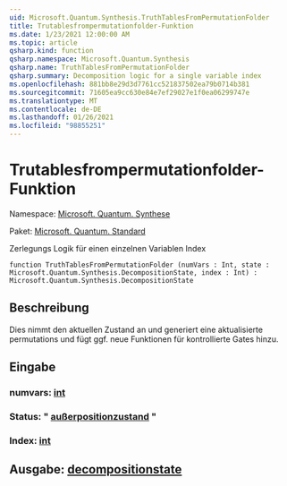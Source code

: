 ```yaml
---
uid: Microsoft.Quantum.Synthesis.TruthTablesFromPermutationFolder
title: Trutablesfrompermutationfolder-Funktion
ms.date: 1/23/2021 12:00:00 AM
ms.topic: article
qsharp.kind: function
qsharp.namespace: Microsoft.Quantum.Synthesis
qsharp.name: TruthTablesFromPermutationFolder
qsharp.summary: Decomposition logic for a single variable index
ms.openlocfilehash: 881bb8e29d3d7761cc521837502ea79b0714b381
ms.sourcegitcommit: 71605ea9cc630e84e7ef29027e1f0ea06299747e
ms.translationtype: MT
ms.contentlocale: de-DE
ms.lasthandoff: 01/26/2021
ms.locfileid: "98855251"
---
```

# <a name="truthtablesfrompermutationfolder-function"></a>Trutablesfrompermutationfolder-Funktion

Namespace: [Microsoft. Quantum. Synthese](xref:Microsoft.Quantum.Synthesis)

Paket: [Microsoft. Quantum. Standard](https://nuget.org/packages/Microsoft.Quantum.Standard)


Zerlegungs Logik für einen einzelnen Variablen Index

```qsharp
function TruthTablesFromPermutationFolder (numVars : Int, state : Microsoft.Quantum.Synthesis.DecompositionState, index : Int) : Microsoft.Quantum.Synthesis.DecompositionState
```


## <a name="description"></a>Beschreibung

Dies nimmt den aktuellen Zustand an und generiert eine aktualisierte permutations und fügt ggf. neue Funktionen für kontrollierte Gates hinzu.

## <a name="input"></a>Eingabe

### <a name="numvars--int"></a>numvars: [int](xref:microsoft.quantum.lang-ref.int)




### <a name="state--decompositionstate"></a>Status: " [außerpositionzustand](xref:Microsoft.Quantum.Synthesis.DecompositionState) "




### <a name="index--int"></a>Index: [int](xref:microsoft.quantum.lang-ref.int)





## <a name="output--decompositionstate"></a>Ausgabe: [decompositionstate](xref:Microsoft.Quantum.Synthesis.DecompositionState)

